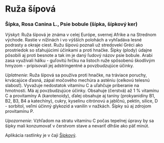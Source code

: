 Ruža šípová
===========

### Šípka, Rosa Canina L., Psie bobule (šípka, šípkový ker)

*Výskyt*: Ruža šípová je známa v celej Európe, svernej Afrike a na Strednom
východe. Rastie v nížinách i vo výšších polohách a vyhľadáva lesné podrasty a
okraje ciest. Ružu šípovú poznali už stredovekí Gréci ako prostriedok so
sťahujúcimi účinkami a proti hnačke. Šípky (plody) údajne pôsobili aj proti
besnote a tak im je daný ľudový názov psie bobule. Arabi zasa využívali hálku -
guľovitú hrčku na listoch ruže spôsobenú škodlivým hmyzom - pripisovali jej
adstringentné a povzbudzujúce účinky.

*Uplatnenie*: Ruža šípová sa používa proti hnačke, na tráviace poruchy,
krvácajúce ďasná, zápal močového mechúra a asténiu (celkovú telesnú slabosť).
Vyvažuje nedostatok vitamínu C a uľahčuje priberanie na hmotnosti. Má aj
povzbudzujúce účinky. Obsahuje (čerstvá) až 1 % vitamínu C a provitamíny A
(karotenoidy), ďalej obsahuje aj taníny (prokyanidíny B1, B2, B3, B4 a
katechíny), cukry, kyselinu citrónovú a jablčnú, pektín, silice, D - sorbitol,
veľmi účinný glykozid a vanilín v nažkách. Šípky sú aj zdrojom provitamínu P.

*Upozornenie*: Vzhľadom na stratu vitamínu C počas tepelnej úpravy by sa šípky
mali konzumovať v čerstvom stave a nevariť dlhšie ako päť minút.

Aplikácia rastlinky je v čaji [Šípkový](../caje/sipkovy-caj).

